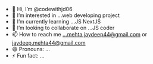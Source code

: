 - 👋 Hi, I’m @codewithjd06
- 👀 I’m interested in ...web developing project 
- 🌱 I’m currently learning ...JS NextJS
- 💞️ I’m looking to collaborate on ...JS coder 
- 📫 How to reach me ...mehta.jaydeep44@gmail.com or jaydeep.mehta44@gmail.com
- 😄 Pronouns: ...
- ⚡ Fun fact: ...

<!---
codewithjd06/codewithjd06 is a ✨ special ✨ repository because its `README.md` (this file) appears on your GitHub profile.
You can click the Preview link to take a look at your changes.
--->
